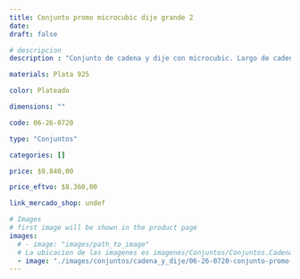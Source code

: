 ```yaml
---
title: Conjunto promo microcubic dije grande 2
date: 
draft: false

# descripcion
description : "Conjunto de cadena y dije con microcubic. Largo de cadena 40, 45 o 50 cm a elección"

materials: Plata 925

color: Plateado

dimensions: ""

code: 06-26-0720

type: "Conjuntos"

categories: []

price: $9.840,00

price_eftvo: $8.360,00

link_mercado_shop: undef

# Images
# first image will be shown in the product page
images:
  # - image: "images/path_to_image"
  # La ubicacion de las imagenes es imagenes/Conjuntos/Conjuntos.Cadena y Dije/06-26-0720-conjunto-promo-microcubic-dije-grande-2
  - image: "./images/conjuntos/cadena_y_dije/06-26-0720-conjunto-promo-microcubic-dije-grande-2.jpg"
---
```

